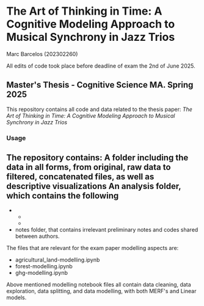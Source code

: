 # The Art of Thinking in Time: A Cognitive Modeling Approach to Musical Synchrony in Jazz Trios
Marc Barcelos (202302260)

All edits of code took place before deadline of exam the 2nd of June 2025. 

## Master's Thesis - Cognitive Science MA. Spring 2025 
This repository contains all code and data related to the thesis paper: *The Art of Thinking in Time: A Cognitive Modeling Approach to Musical Synchrony in Jazz Trios*

### Usage
The repository contains: 
A folder including the data in all forms, from original, raw data to filtered, concatenated files, as well as descriptive visualizations
An analysis folder, which contains the following
-
-
    -
    -
- notes folder, that contains irrelevant preliminary notes and codes shared between authors. 

The files that are relevant for the exam paper modelling aspects are: 
- agricultural_land-modelling.ipynb
- forest-modelling.ipynb
- ghg-modelling.ipynb

Above mentioned modelling notebook files all contain data cleaning, data exploration, data splitting, and data modelling, with both MERF's and Linear models.

